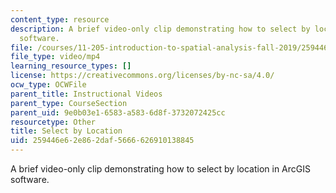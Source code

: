 ```yaml
---
content_type: resource
description: A brief video-only clip demonstrating how to select by location in ArcGIS
  software.
file: /courses/11-205-introduction-to-spatial-analysis-fall-2019/259446e62e862daf5666626910138845_MIT11_205F19_select_by_location.mp4
file_type: video/mp4
learning_resource_types: []
license: https://creativecommons.org/licenses/by-nc-sa/4.0/
ocw_type: OCWFile
parent_title: Instructional Videos
parent_type: CourseSection
parent_uid: 9e0b03e1-6583-a583-6d8f-3732072425cc
resourcetype: Other
title: Select by Location
uid: 259446e6-2e86-2daf-5666-626910138845
---
```

A brief video-only clip demonstrating how to select by location in ArcGIS software.
